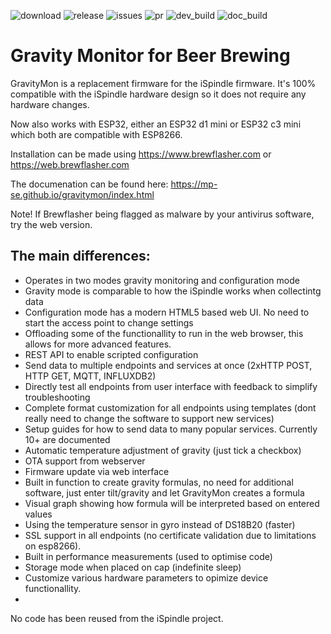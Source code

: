 
![download](https://img.shields.io/github/downloads/mp-se/gravitymon/total) 
![release](https://img.shields.io/github/v/release/mp-se/gravitymon?label=latest%20release)
![issues](https://img.shields.io/github/issues/mp-se/gravitymon)
![pr](https://img.shields.io/github/issues-pr/mp-se/gravitymon)
![dev_build](https://img.shields.io/github/workflow/status/mp-se/gravitymon/PlatformIO%20CI/dev?label=dev%20build)
![doc_build](https://img.shields.io/github/workflow/status/mp-se/gravitymon/Sphinx%20Build/dev?label=doc%20build)

# Gravity Monitor for Beer Brewing

GravityMon is a replacement firmware for the iSpindle firmware. It's 100% compatible with the iSpindle hardware design so it does not require any hardware changes. 

Now also works with ESP32, either an ESP32 d1 mini or ESP32 c3 mini which both are compatible with ESP8266.

Installation can be made using https://www.brewflasher.com or https://web.brewflasher.com

The documenation can be found here: https://mp-se.github.io/gravitymon/index.html

Note! If Brewflasher being flagged as malware by your antivirus software, try the web version.

The main differences:
---------------------

* Operates in two modes gravity monitoring and configuration mode
* Gravity mode is comparable to how the iSpindle works when collectintg data
* Configuration mode has a modern HTML5 based web UI. No need to start the access point to change settings
* Offloading some of the functionallity to run in the web browser, this allows for more advanced features.
* REST API to enable scripted configuration
* Send data to multiple endpoints and services at once (2xHTTP POST, HTTP GET, MQTT, INFLUXDB2)
* Directly test all endpoints from user interface with feedback to simplify troubleshooting
* Complete format customization for all endpoints using templates (dont really need to change the software to support new services)
* Setup guides for how to send data to many popular services. Currently 10+ are documented
* Automatic temperature adjustment of gravity (just tick a checkbox)
* OTA support from webserver
* Firmware update via web interface
* Built in function to create gravity formulas, no need for additional software, just enter tilt/gravity and let GravityMon creates a formula
* Visual graph showing how formula will be interpreted based on entered values
* Using the temperature sensor in gyro instead of DS18B20 (faster)
* SSL support in all endpoints (no certificate validation due to limitations on esp8266).
* Built in performance measurements (used to optimise code)
* Storage mode when placed on cap (indefinite sleep)
* Customize various hardware parameters to opimize device functionallity.
* 
No code has been reused from the iSpindle project. 
